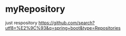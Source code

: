 # myRepository
just respository
https://github.com/search?utf8=%E2%9C%93&q=spring+boot&type=Repositories
